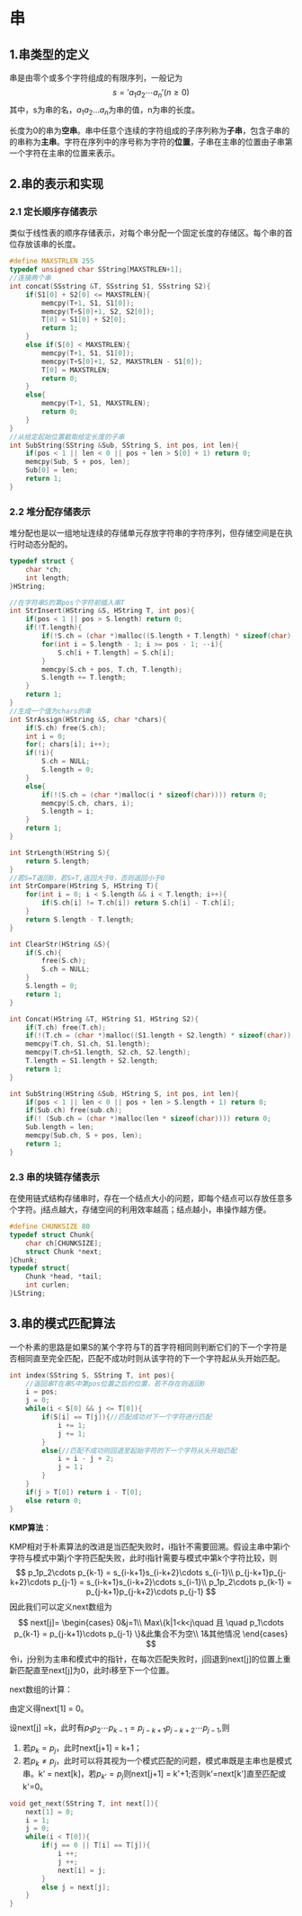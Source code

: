 # 串

## 1.串类型的定义

串是由零个或多个字符组成的有限序列，一般记为
$$
s = 'a_1a_2\cdots a_n'(n \ge0)
$$
其中，s为串的名，$a_1a_2\dots a_n$为串的值，n为串的长度。

长度为0的串为**空串**。串中任意个连续的字符组成的子序列称为**子串**，包含子串的的串称为**主串**。字符在序列中的序号称为字符的**位置**，子串在主串的位置由子串第一个字符在主串的位置来表示。

## 2.串的表示和实现

### 2.1 定长顺序存储表示

类似于线性表的顺序存储表示，对每个串分配一个固定长度的存储区。每个串的首位存放该串的长度。

```c
#define MAXSTRLEN 255
typedef unsigned char SString[MAXSTRLEN+1];
//连接两个串
int concat(SSstring &T, SSstring S1, SSstring S2){
    if(S1[0] + S2[0] <= MAXSTRLEN){
        memcpy(T+1, S1, S1[0]);
        memcpy(T+S[0]+1, S2, S2[0]);
        T[0] = S1[0] + S2[0];
        return 1;
	}
    else if(S[0] < MAXSTRLEN){
        memcpy(T+1, S1, S1[0]);
        memcpy(T+S[0]+1, S2, MAXSTRLEN - S1[0]);
        T[0] = MAXSTRLEN;
        return 0;
    }
    else{
        memcpy(T+1, S1, MAXSTRLEN);
        return 0;
    }
}
//从给定起始位置截取给定长度的子串
int SubString(SString &Sub, SString S, int pos, int len){
    if(pos < 1 || len < 0 || pos + len > S[0] + 1) return 0;
    memcpy(Sub, S + pos, len);
    Sub[0] = len;
    return 1;
}
```

### 2.2 堆分配存储表示

堆分配也是以一组地址连续的存储单元存放字符串的字符序列，但存储空间是在执行时动态分配的。

``` c
typedef struct {
    char *ch;
    int length;
}HString;

//在字符串S的第pos个字符前插入串T
int StrInsert(HString &S, HString T, int pos){
    if(pos < 1 || pos > S.length) return 0;
    if(!T.length){
        if(!S.ch = (char *)malloc((S.length + T.length) * sizeof(char))) return 0;
        for(int i = S.length - 1; i >= pos - 1; --i){
            S.ch[i + T.length] = S.ch[i];
        } 
        memcpy(S.ch + pos, T.ch, T.length);
        S.length += T.length;
    }
    return 1;
}
//生成一个值为chars的串
int StrAssign(HString &S, char *chars){
    if(S.ch) free(S.ch);
    int i = 0;
    for(; chars[i]; i++);
    if(!i){
        S.ch = NULL;
        S.length = 0;
    }
    else{
        if(!(S.ch = (char *)malloc(i * sizeof(char)))) return 0;
        memcpy(S.ch, chars, i);
        S.length = i;
    }
    return 1;
}

int StrLength(HString S){
    return S.length;
}
//若S=T返回0，若S>T,返回大于0，否则返回小于0
int StrCompare(HString S, HString T){
    for(int i = 0; i < S.length && i < T.length; i++){
        if(S.ch[i] != T.ch[i]) return S.ch[i] - T.ch[i];
    }
    return S.length - T.length;
}

int ClearStr(HString &S){
    if(S.ch){
        free(S.ch);
        S.ch = NULL;
    }
    S.length = 0;
    return 1;
}

int Concat(HString &T, HString S1, HString S2){
    if(T.ch) free(T.ch);
    if(!(T.ch = (char *)malloc((S1.length + S2.length) * sizeof(char)))) return 0;
    memcpy(T.ch, S1.ch, S1.length);
    memcpy(T.ch+S1.length, S2.ch, S2.length);
    T.length = S1.length + S2.length;
    return 1;
}

int SubString(HString &Sub, HString S, int pos, int len){
    if(pos < 1 || len < 0 || pos + len > S.length + 1) return 0;
    if(Sub.ch) free(sub.ch);
    if(! (Sub.ch = (char *)malloc(len * sizeof(char)))) return 0;
    Sub.length = len;
    memcpy(Sub.ch, S + pos, len);
    return 1;
}
```

### 2.3 串的块链存储表示

在使用链式结构存储串时，存在一个结点大小的问题，即每个结点可以存放任意多个字符。j结点越大，存储空间的利用效率越高；结点越小，串操作越方便。

```c
#define CHUNKSIZE 80
typedef struct Chunk{
    char ch[CHUNKSIZE];
    struct Chunk *next;
}Chunk;
typedef struct{
    Chunk *head, *tail;
    int curlen;
}LString;
```

## 3.串的模式匹配算法

一个朴素的思路是如果S的某个字符与T的首字符相同则判断它们的下一个字符是否相同直至完全匹配，匹配不成功时则从该字符的下一个字符起从头开始匹配。

```c
int index(SString S, SString T, int pos){
   	//返回串T在串S中第pos位置之后的位置，若不存在则返回0
    i = pos;
    j = 0;
    while(i < S[0] && j <= T[0]){
        if(S[i] == T[j]){//匹配成功对下一个字符进行匹配
            i += 1;
            j += 1;
        }
        else{//匹配不成功则回退至起始字符的下一个字符从头开始匹配
            i = i - j + 2;
            j = 1；
        }
	}
    if(j > T[0]) return i - T[0];
    else return 0;
}
```

**KMP算法**：

KMP相对于朴素算法的改进是当匹配失败时，i指针不需要回溯。假设主串中第i个字符与模式中第j个字符匹配失败，此时i指针需要与模式中第k个字符比较，则
$$
p_1p_2\cdots p_{k-1} = s_{i-k+1}s_{i-k+2}\cdots s_{i-1}\\
p_{j-k+1}p_{j-k+2}\cdots p_{j-1} = s_{i-k+1}s_{i-k+2}\cdots s_{i-1}\\
p_1p_2\cdots p_{k-1} = p_{j-k+1}p_{j-k+2}\cdots p_{j-1}
$$
因此我们可以定义next数组为
$$
next[j]=
\begin{cases}
0&j=1\\
Max\{k|1<k<j\quad 且 \quad p_1\cdots p_{k-1} = p_{j-k+1}\cdots p_{j-1} \}&此集合不为空\\
1&其他情况
\end{cases}
$$
令i，j分别为主串和模式中的指针，在每次匹配失败时，j回退到next[j]的位置上重新匹配直至next[j]为0，此时i移至下一个位置。

next数组的计算：

由定义得next[1] = 0。

设next[j] =k，此时有$p_1p_2\cdots p_{k-1} = p_{j-k+1}p_{j-k+2}\cdots p_{j-1}$,则

1. 若$p_k=p_j$，此时next[j+1] = k+1；
2. 若$p_k\ne p_j$，此时可以将其视为一个模式匹配的问题，模式串既是主串也是模式串。k‘ = next[k]，若$p_{k’}=p_j$则next[j+1] = k'+1;否则k‘=next[k']直至匹配或k'=0。

```c
void get_next(SString T, int next[]){
    next[1] = 0;
    i = 1;
    j = 0;
    while(i < T[0]){
        if(j == 0 || T[i] == T[j]){
            i ++;
            j ++;
            next[i] = j;
        }
        else j = next[j];
    }
}
```

